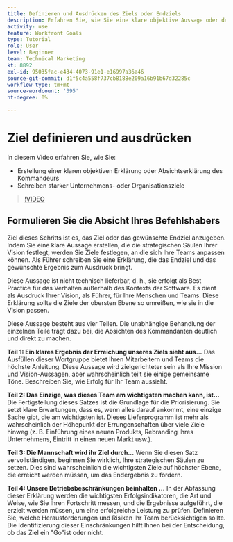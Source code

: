 ```yaml
---
title: Definieren und Ausdrücken des Ziels oder Endziels
description: Erfahren Sie, wie Sie eine klare objektive Aussage oder den Intent von Commander erstellen und starke Unternehmens- oder Organisationsziele formulieren.
activity: use
feature: Workfront Goals
type: Tutorial
role: User
level: Beginner
team: Technical Marketing
kt: 8892
exl-id: 95035fac-e434-4073-91e1-e16997a36a46
source-git-commit: d1f5c4a558f737cb8188e209a16b91b67d32285c
workflow-type: tm+mt
source-wordcount: '395'
ht-degree: 0%

---
```


# Ziel definieren und ausdrücken

In diesem Video erfahren Sie, wie Sie:

* Erstellung einer klaren objektiven Erklärung oder Absichtserklärung des Kommandeurs
* Schreiben starker Unternehmens- oder Organisationsziele

>[!VIDEO](https://video.tv.adobe.com/v/335186/?quality=12)

<!--
Your turn graphic
-->

## Formulieren Sie die Absicht Ihres Befehlshabers

Ziel dieses Schritts ist es, das Ziel oder das gewünschte Endziel anzugeben. Indem Sie eine klare Aussage erstellen, die die strategischen Säulen Ihrer Vision festlegt, werden Sie Ziele festlegen, an die sich Ihre Teams anpassen können. Als Führer schreiben Sie eine Erklärung, die das Endziel und das gewünschte Ergebnis zum Ausdruck bringt.

Diese Aussage ist nicht technisch lieferbar, d. h., sie erfolgt als Best Practice für das Verhalten außerhalb des Kontexts der Software. Es dient als Ausdruck Ihrer Vision, als Führer, für Ihre Menschen und Teams. Diese Erklärung sollte die Ziele der obersten Ebene so umreißen, wie sie in die Vision passen.

Diese Aussage besteht aus vier Teilen. Die unabhängige Behandlung der einzelnen Teile trägt dazu bei, die Absichten des Kommandanten deutlich und direkt zu machen.

**Teil 1: Ein klares Ergebnis der Erreichung unseres Ziels sieht aus...**
Das Ausfüllen dieser Wortgruppe bietet Ihren Mitarbeitern und Teams die höchste Anleitung. Diese Aussage wird zielgerichteter sein als Ihre Mission und Vision-Aussagen, aber wahrscheinlich teilt sie einige gemeinsame Töne. Beschreiben Sie, wie Erfolg für Ihr Team aussieht.

**Teil 2: Das Einzige, was dieses Team am wichtigsten machen kann, ist...**
Die Fertigstellung dieses Satzes ist die Grundlage für die Priorisierung. Sie setzt klare Erwartungen, dass es, wenn alles darauf ankommt, eine einzige Sache gibt, die am wichtigsten ist. Dieses Lieferprogramm ist mehr als wahrscheinlich der Höhepunkt der Errungenschaften über viele Ziele hinweg (z. B. Einführung eines neuen Produkts, Rebranding Ihres Unternehmens, Eintritt in einen neuen Markt usw.).

**Teil 3: Die Mannschaft wird ihr Ziel durch...**
Wenn Sie diesen Satz vervollständigen, beginnen Sie wirklich, Ihre strategischen Säulen zu setzen. Dies sind wahrscheinlich die wichtigsten Ziele auf höchster Ebene, die erreicht werden müssen, um das Endergebnis zu fördern.

**Teil 4: Unsere Betriebsbeschränkungen beinhalten ...**
In der Abfassung dieser Erklärung werden die wichtigsten Erfolgsindikatoren, die Art und Weise, wie Sie Ihren Fortschritt messen, und die Ergebnisse aufgeführt, die erzielt werden müssen, um eine erfolgreiche Leistung zu prüfen. Definieren Sie, welche Herausforderungen und Risiken Ihr Team berücksichtigen sollte. Die Identifizierung dieser Einschränkungen hilft Ihnen bei der Entscheidung, ob das Ziel ein &quot;Go&quot;ist oder nicht.
